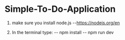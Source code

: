 # Simple-To-Do-Application

1. make sure you install node.js --https://nodejs.org/en

2. In the terminal type:
   -- npm install
   -- npm run dev
